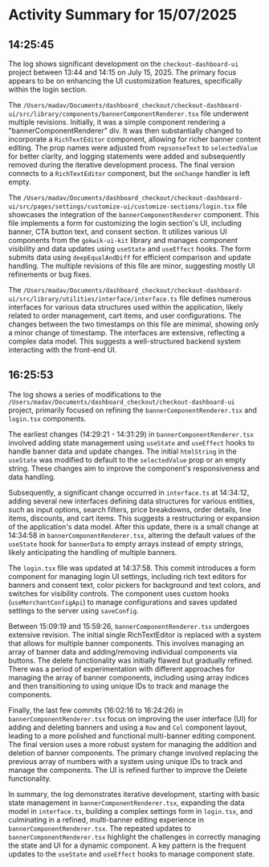 # Activity Summary for 15/07/2025

## 14:25:45
The log shows significant development on the `checkout-dashboard-ui` project between 13:44 and 14:15 on July 15, 2025.  The primary focus appears to be on enhancing the UI customization features, specifically within the login section.

The `/Users/madav/Documents/dashboard_checkout/checkout-dashboard-ui/src/library/components/bannerComponentRenderer.tsx` file underwent multiple revisions. Initially, it was a simple component rendering a "bannerComponentRenderer" div.  It was then substantially changed to incorporate a `RichTextEditor` component, allowing for richer banner content editing.  The prop names were adjusted from `repsonseText` to `selectedValue` for better clarity,  and logging statements were added and subsequently removed during the iterative development process. The final version connects to a `RichTextEditor` component, but the `onChange` handler is left empty.

The `/Users/madav/Documents/dashboard_checkout/checkout-dashboard-ui/src/pages/settings/customize-ui/customize-sections/login.tsx` file showcases the integration of the `bannerComponentRenderer` component. This file implements a form for customizing the login section's UI, including banner, CTA button text, and consent section. It utilizes various UI components from the `gokwik-ui-kit` library and manages component visibility and data updates using `useState` and `useEffect` hooks. The form submits data using `deepEqualAndDiff` for efficient comparison and update handling.  The multiple revisions of this file are minor, suggesting mostly UI refinements or bug fixes.

The `/Users/madav/Documents/dashboard_checkout/checkout-dashboard-ui/src/library/utilities/interface/interface.ts` file defines numerous interfaces for various data structures used within the application, likely related to order management, cart items, and user configurations.  The changes between the two timestamps on this file are minimal, showing only a minor change of timestamp.  The interfaces are extensive, reflecting a complex data model.  This suggests a well-structured backend system interacting with the front-end UI.


## 16:25:53
The log shows a series of modifications to the `/Users/madav/Documents/dashboard_checkout/checkout-dashboard-ui` project, primarily focused on refining the `bannerComponentRenderer.tsx` and `login.tsx` components.

The earliest changes (14:29:21 - 14:31:29) in `bannerComponentRenderer.tsx` involved adding state management using `useState` and `useEffect` hooks to handle banner data and update changes.  The initial `htmlString` in the `useState` was modified to default to the `selectedValue` prop or an empty string. These changes aim to improve the component's responsiveness and data handling.

Subsequently,  a significant change occurred in `interface.ts` at 14:34:12, adding several new interfaces defining data structures for various entities, such as input options, search filters, price breakdowns, order details, line items, discounts, and cart items. This suggests a restructuring or expansion of the application's data model.  After this update, there is a small change at 14:34:58 in `bannerComponentRenderer.tsx`, altering the default values of the `useState` hook for `bannerData` to empty arrays instead of empty strings, likely anticipating the handling of multiple banners.

The `login.tsx` file was updated at 14:37:58. This commit introduces a form component for managing login UI settings, including rich text editors for banners and consent text, color pickers for background and text colors, and switches for visibility controls. The component uses custom hooks (`useMerchantConfigApi`) to manage configurations and saves updated settings to the server using `saveConfig`.

Between 15:09:19 and 15:59:26, `bannerComponentRenderer.tsx` undergoes extensive revision.  The initial single RichTextEditor is replaced with a system that allows for multiple banner components. This involves managing an array of banner data and adding/removing individual components via buttons. The delete functionality was initially flawed but gradually refined.  There was a period of experimentation with different approaches for managing the array of banner components, including using array indices and then transitioning to using unique IDs to track and manage the components.

Finally, the last few commits (16:02:16 to 16:24:26) in `bannerComponentRenderer.tsx` focus on improving the user interface (UI) for adding and deleting banners and using a `Row` and `Col` component layout, leading to a more polished and functional multi-banner editing component. The final version uses a more robust system for managing the addition and deletion of banner components. The primary change involved replacing the previous array of numbers with a system using unique IDs to track and manage the components.  The UI is refined further to improve the Delete functionality.


In summary, the log demonstrates iterative development, starting with basic state management in `bannerComponentRenderer.tsx`, expanding the data model in `interface.ts`, building a complex settings form in `login.tsx`, and culminating in a refined, multi-banner editing experience in `bannerComponentRenderer.tsx`.  The repeated updates to `bannerComponentRenderer.tsx` highlight the challenges in correctly managing the state and UI for a dynamic component.  A key pattern is the frequent updates to the `useState` and `useEffect` hooks to manage component state.
